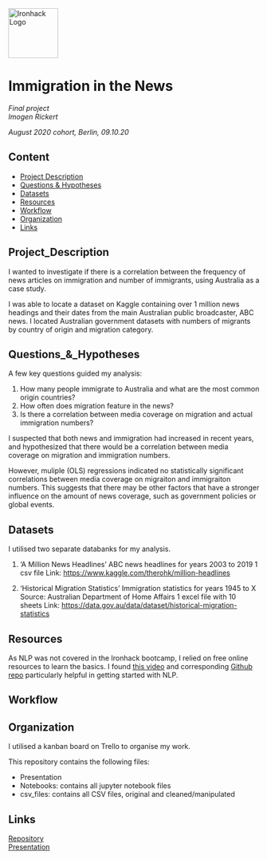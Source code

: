 <img src="https://bit.ly/2VnXWr2" alt="Ironhack Logo" width="100"/>

# Immigration in the News

*Final project*  
*Imogen Rickert*

*August 2020 cohort, Berlin, 09.10.20*

## Content
- [Project Description](#Project_Description)  
- [Questions & Hypotheses](#Questions_&_Hypotheses)  
- [Datasets](#datasets)
- [Resources](#resources) 
- [Workflow](#workflow)
- [Organization](#organization)
- [Links](#links)


## Project_Description

I wanted to investigate if there is a correlation between the frequency of news articles on immigration and number of immigrants, using Australia as a case study. 

I was able to locate a dataset on Kaggle containing over 1 million news headings and their dates from the main Australian public broadcaster, ABC news. I located Australian government datasets with numbers of migrants by country of origin and migration category. 


## Questions_&_Hypotheses

A few key questions guided my analysis:

1. How many people immigrate to Australia and what are the most common origin countries?
2. How often does migration feature in the news?
3. Is there a correlation between media coverage on migration and actual immigration numbers?

I suspected that both news and immigration had increased in recent years, and hypothesized that there would be a correlation between media coverage on migration and immigration numbers. 

However, muliple (OLS) regressions indicated no statistically significant correlations between media coverage on migraiton and immigraiton numbers. This suggests that there may be other factors that have a stronger influence on the amount of news coverage, such as government policies or global events. 


## Datasets
I utilised two separate databanks for my analysis.

1. ‘A Million News Headlines’
ABC news headlines for years 2003 to 2019
1 csv file
Link: https://www.kaggle.com/therohk/million-headlines

2. ‘Historical Migration Statistics’
Immigration statistics for years 1945 to X
Source: Australian Department of Home Affairs
1 excel file with 10 sheets
Link: https://data.gov.au/data/dataset/historical-migration-statistics

## Resources

As NLP was not covered in the Ironhack bootcamp, I relied on free online resources to learn the basics. I found [this video](https://www.youtube.com/watch?v=xvqsFTUsOmc&feature=youtu.be&ab_channel=PyOhio) and corresponding [Github repo](https://github.com/adashofdata/nlp-in-python-tutorial/blob/master/1-Data-Cleaning.ipynb) particularly helpful in getting started with NLP. 

## Workflow



## Organization

I utilised a kanban board on Trello to organise my work. 

This repository contains the following files:
- Presentation
- Notebooks: contains all jupyter notebook files
- csv_files: contains all CSV files, original and cleaned/manipulated


## Links

[Repository](https://github.com/imogen-rickert/immigration-news)  
[Presentation](https://github.com/imogen-rickert/immigration_news/blob/main/presentation.pdf) 
